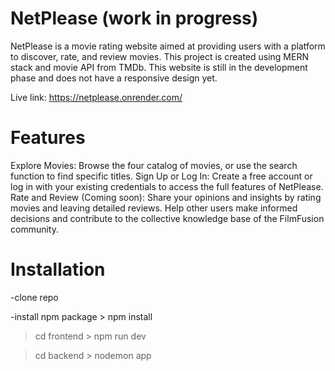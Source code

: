 # NetPlease (work in progress)

NetPlease is a movie rating website aimed at providing users with a platform to discover, rate, and review movies. This project is created using MERN stack and movie API from TMDb. This website is still in the development phase and does not have a responsive design yet.

Live link: https://netplease.onrender.com/

# Features

Explore Movies: Browse the four catalog of movies, or use the search function to find specific titles.
Sign Up or Log In: Create a free account or log in with your existing credentials to access the full features of NetPlease.
Rate and Review (Coming soon): Share your opinions and insights by rating movies and leaving detailed reviews. Help other users make informed decisions and contribute to the collective knowledge base of the FilmFusion community.

# Installation

-clone repo

-install npm package > npm install

> cd frontend > npm run dev

> cd backend > nodemon app
